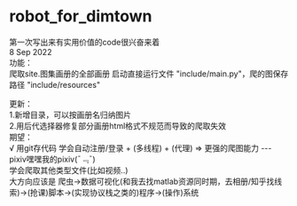 # robot_for_dimtown
第一次写出来有实用价值的code很兴奋来着  
8 Sep 2022  
功能：  
        爬取site.图集画册的全部画册
        启动直接运行文件 "include/main.py"，爬的图保存路径 "include/resources"
        
更新：  
    1.新增目录，可以按画册名归纳图片  
    2.用后代选择器修复部分画册html格式不规范而导致的爬取失效  
期望：  
    √ 用git存代码 
    学会自动注册/登录 + (多线程) + (代理) =>  更强的爬图能力  ---pixiv嘿嘿我的pixiv(ˉ﹃ˉ)  
    学会爬取其他类型文件(比如视频..)  
    大方向应该是 爬虫->数据可视化(和我去找matlab资源同时期，去相册/知乎找线索)->(抢课)脚本->(实现协议栈之类的)程序->(操作)系统
    
    
